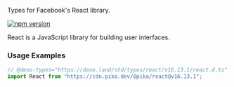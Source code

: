 Types for Facebook's React library.

[![npm version](https://img.shields.io/npm/v/react.svg?style=flat)](https://www.npmjs.com/package/react)

React is a JavaScript library for building user interfaces.

### Usage Examples

```typescript
// @deno-types="https://deno.land/std/types/react/v16.13.1/react.d.ts"
import React from "https://cdn.pika.dev/@pika/react@v16.13.1";
```
